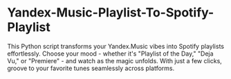 # Yandex-Music-Playlist-To-Spotify-Playlist
 This Python script transforms your Yandex.Music vibes into Spotify playlists effortlessly. Choose your mood - whether it's "Playlist of the Day," "Deja Vu," or "Premiere" - and watch as the magic unfolds. With just a few clicks, groove to your favorite tunes seamlessly across platforms.
